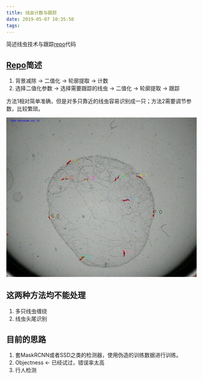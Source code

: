 ```yaml
---
title: 线虫计数与跟踪
date: 2019-05-07 10:35:50
tags:
---
```


简述线虫技术与跟踪[repo](https://github.com/zyayoung/model-organism-toolbox)代码

<!-- more -->

## [Repo](https://github.com/zyayoung/model-organism-toolbox)简述

1. 背景减除 -> 二值化 -> 轮廓提取 -> 计数
2. 选择二值化参数 -> 选择需要跟踪的线虫 -> 二值化 -> 轮廓提取 -> 跟踪

方法1相对简单准确，但是对多只靠近的线虫容易识别成一只；方法2需要调节参数，比较繁琐。

![2](https://raw.githubusercontent.com/zyayoung/image-repository/master/capture-0001_.gif)

## 这两种方法均不能处理

1. 多只线虫缠绕
2. 线虫头尾识别

## 目前的思路

1. 套MaskRCNN或者SSD之类的检测器，使用伪造的训练数据进行训练。
2. Objectness <- 已经试过，错误率太高
3. 行人检测
